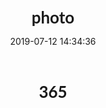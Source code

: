 ﻿---
title: photo
date: 2019-07-12 14:34:36
---


<style type="text/css">
	/* 去除顶部距离 */
	.main-inner{
		margin-top: unset;
	}

	.box{
		visibility: visible;
		overflow: auto; 
	}

	.box li{
		float: left;
		width: 25%;
		position: relative;
		overflow: hidden;
		text-align: center;
		list-style: none;
		margin: 0;
		display: inline;
		padding: 0;
		height: 250px;
	}

	.imgbox{
	 width: 100%;
	 overflow: hidden;
	 height: 250px;
	}

	img.imgitem{
		padding: unset;
		padding: unset;
		border: unset;
		position: relative;
		padding: 0px;
		height: 100%;
		width: 100%;
		object-fit: cover;
	}

.title{
	text-align: center;
	font-size: 26px;
	position: relative;
	overflow-wrap: break-word;
    font-family: 'Lato', "PingFang SC", "Microsoft YaHei", sans-serif;
	padding: 0px !important;
	margin: 0px !important;
}

/* 除去图片边框颜色 */
.posts-expand .post-body img{
	padding: 0px !important;
	border: 1px solid transparent;
}
.posts-expand .post-title {
	display: none;
}

/* 加载更多的容器 */
.btn-more-posts{
    text-align: center;
    border: unset;
    height: 100px;
	width: 100%;
    -webkit-box-sizing: border-box;
    box-sizing: border-box;
}

/* 加载更多框 */
.btn-more-posts span {
	border: 1px solid #000;
	border-radius: 5px;
	padding: 10px 20px 10px 20px;
}

@media (max-width: 767px){
	.box li {
    width: 100%;
}

.box span {
    min-height: 80px;
    border-right: unset;
    font-size: 17px;
}
.box p{
    border-right: unset;
    font-size: 12px;
  
}
.posts-expand {
    margin: unset;
}
div#comments.comments.v {
    width: 96%;
    padding-top: 50px;
}

}

@media (min-width: 1600px){
	.container .main-inner{
		width: 100%;
	}
}

</style>

<div id="box" class="box">
	<h2 class="title" itemprop="name headline">365</h2>
</div>

<script type="text/javascript">

function loadXMLDoc(xmlUrl) 
{
	try //Internet Explorer
	{
		xmlDoc=new ActiveXObject("Microsoft.XMLDOM");
	}
	catch(e)
	{
	  try //Firefox, Mozilla, Opera, etc.
	    {
		  xmlDoc=document.implementation.createDocument("","",null);
	    }
	  catch(e) {
		  alert(e.message)
		  }
	}
	
	try 
	{
		  xmlDoc.async=false;
		  xmlDoc.load(xmlUrl);
	}
	catch(e) {
		try //Google Chrome  
		  {  
			var chromeXml = new XMLHttpRequest();
			chromeXml.open("GET", xmlUrl, false);
			chromeXml.send(null);
			xmlDoc = chromeXml.responseXML.documentElement; 				
			//alert(xmlDoc.childNodes[0].nodeName);
			//return xmlDoc;    
		  }  
		  catch(e)  
		  {  
			  alert(e.message)  
		  }  		  	
	}
	return xmlDoc; 
}

//存储桶的访问域名（基础配置-访问域名）
var xmllink="https://hexo-1257319826.cos.ap-beijing.myqcloud.com"

xmlDoc=loadXMLDoc(xmllink);
var urls=xmlDoc.getElementsByTagName('Key');
var date=xmlDoc.getElementsByTagName('LastModified');
var wid=250;
var showNum=12; //每个相册一次展示多少照片
if ((window.innerWidth)>1200) {wid=(window.innerWidth*3)/18;}
var box=document.getElementById('box');
var i=0;

var content=new Array();
var tmp=0;
var kkk=-1;
for (var t = 0; t < urls.length ; t++) {
	var bucket=urls[t].innerHTML;
	var length=bucket.indexOf('/');
	if(length===bucket.length-1){
		kkk++;
		content[kkk]=new Array();
		content[kkk][0]={'url':bucket,'date':date[t].innerHTML.substring(0,10)};
		tmp=1;
	}
	else {
		content[kkk][tmp++]={'url':bucket.substring(length+1),'date':date[t].innerHTML.substring(0,10)};
	}
}

for (var i = 0; i < content.length; i++) {
	var conBox=document.createElement("div");
	conBox.id='conBox'+i;
	box.appendChild(conBox);
	var title=content[i][0].url;
	for (var j = 1; j < content[i].length && j < showNum+1; j++) {
		var con=content[i][j].url;
		var item=document.createElement("li");
		item.innerHTML="<div class=imgbox id=imgbox style=height:"+wid+"px;><img class=imgitem src="+xmllink+'/'+title+con+" alt="+con+"></div>";
		conBox.appendChild(item);
	}
	if(content[i].length > showNum){
		var moreItem=document.createElement("button");
		moreItem.className="btn-more-posts";
		moreItem.id="more"+i;
		moreItem.value=showNum+1;
		let cur=i;
		moreItem.onclick= function (){
			moreClick(this,cur,content[cur],content[cur][0].url);
		}
		moreItem.innerHTML="<span style=display:inline;>加载更多</span>";
		conBox.appendChild(moreItem);
	}
}

function moreClick(obj,cur,cont,title){
	var parent=obj.parentNode;
	parent.removeChild(obj);
	var j=obj.value;
	var begin=j;
	for ( ; j < cont.length && j < Number(showNum) + Number(begin); j++) {
		console.log( Number(showNum) + Number(begin));
		var con=cont[j].url;
		var item=document.createElement("li");
		item.innerHTML="<div class=imgbox id=imgbox style=height:"+wid+"px;><img class=imgitem src="+xmllink+'/'+title+con+" alt="+con+"></div>";
		parent.appendChild(item);
	}
	if(cont.length > j){
		obj.value=j;
		parent.appendChild(obj);
	}
}

</script>